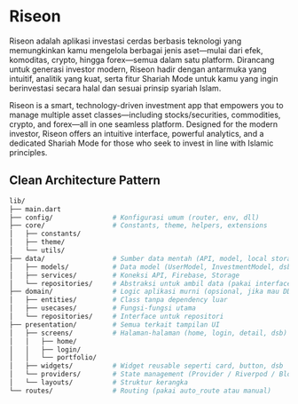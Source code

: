 # Riseon

Riseon adalah aplikasi investasi cerdas berbasis teknologi yang memungkinkan kamu mengelola berbagai jenis aset—mulai dari efek, komoditas, crypto, hingga forex—semua dalam satu platform. Dirancang untuk generasi investor modern, Riseon hadir dengan antarmuka yang intuitif, analitik yang kuat, serta fitur Shariah Mode untuk kamu yang ingin berinvestasi secara halal dan sesuai prinsip syariah Islam.

Riseon is a smart, technology-driven investment app that empowers you to manage multiple asset classes—including stocks/securities, commodities, crypto, and forex—all in one seamless platform.
Designed for the modern investor, Riseon offers an intuitive interface, powerful analytics, and a dedicated Shariah Mode for those who seek to invest in line with Islamic principles.

## Clean Architecture Pattern

```bash
lib/
├── main.dart
├── config/               # Konfigurasi umum (router, env, dll)
├── core/                 # Constants, theme, helpers, extensions
│   ├── constants/
│   ├── theme/
│   └── utils/
├── data/                 # Sumber data mentah (API, model, local storage)
│   ├── models/           # Data model (UserModel, InvestmentModel, dsb)
│   ├── services/         # Koneksi API, Firebase, Storage
│   └── repositories/     # Abstraksi untuk ambil data (pakai interface jika perlu)
├── domain/               # Logic aplikasi murni (opsional, jika mau DDD)
│   ├── entities/         # Class tanpa dependency luar
│   ├── usecases/         # Fungsi-fungsi utama 
│   └── repositories/     # Interface untuk repositori
├── presentation/         # Semua terkait tampilan UI
│   ├── screens/          # Halaman-halaman (home, login, detail, dsb)
│   │   ├── home/
│   │   ├── login/
│   │   └── portfolio/
│   ├── widgets/          # Widget reusable seperti card, button, dsb
│   └── providers/        # State management (Provider / Riverpod / Bloc)
│   └── layouts/          # Struktur kerangka
└── routes/               # Routing (pakai auto_route atau manual)
```
